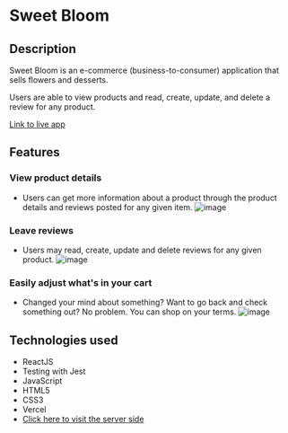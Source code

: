 # Sweet Bloom
## Description
Sweet Bloom is an e-commerce (business-to-consumer) application that sells flowers and desserts.

Users are able to view products and read, create, update, and delete a review for any product.


[Link to live app](https://sweet-bloom.vercel.app/)

## Features
### View product details
- Users can get more information about a product through the product details and reviews posted for any given item.
![image](https://user-images.githubusercontent.com/76637034/122488564-93655a80-cf92-11eb-97e5-76c7ec56da87.png)

### Leave reviews
- Users may read, create, update and delete reviews for any given product.
![image](https://user-images.githubusercontent.com/76637034/122488594-a24c0d00-cf92-11eb-9aca-a5bb393eec8b.png)


### Easily adjust what's in your cart
- Changed your mind about something? Want to go back and check something out? No problem. You can shop on your terms.
![image](https://user-images.githubusercontent.com/76637034/122488615-ad06a200-cf92-11eb-85b7-91b1e478dc59.png)

## Technologies used
- ReactJS
- Testing with Jest
- JavaScript
- HTML5
- CSS3
- Vercel
- [Click here to visit the server side](https://github.com/christineyoo/sweet-bloom-server)

